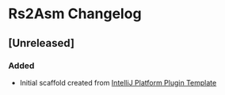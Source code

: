 <!-- Keep a Changelog guide -> https://keepachangelog.com -->

# Rs2Asm Changelog

## [Unreleased]
### Added
- Initial scaffold created from [IntelliJ Platform Plugin Template](https://github.com/JetBrains/intellij-platform-plugin-template)
